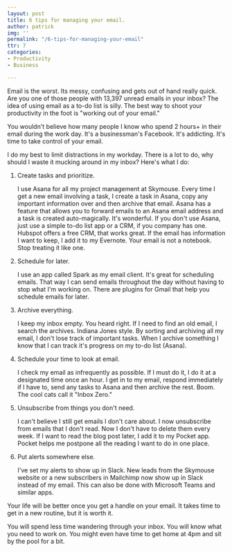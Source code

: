 ```yaml
---
layout: post
title: 6 tips for managing your email.
author: patrick
img: ''
permalink: "/6-tips-for-managing-your-email"
ttr: 7
categories:
- Productivity
- Business

---
```

Email is the worst. Its messy, confusing and gets out of hand really quick. Are you one of those people with 13,397 unread emails in your inbox? The idea of using email as a to-do list is silly. The best way to shoot your productivity in the foot is "working out of your email."

You wouldn't believe how many people I know who spend 2 hours+ in their email during the work day. It's a businessman's Facebook. It's addicting. It's time to take control of your email.

I do my best to limit distractions in my workday. There is a lot to do, why should I waste it mucking around in my inbox? Here's what I do:

1. Create tasks and prioritize.

   I use Asana for all my project management at Skymouse. Every time I get a new email involving a task, I create a task in Asana, copy any important information over and then archive that email. Asana has a feature that allows you to forward emails to an Asana email address and a task is created auto-magically. It's wonderful. If you don't use Asana, just use a simple to-do list app or a CRM, if you company has one. Hubspot offers a free CRM, that works great. If the email has information I want to keep, I add it to my Evernote. Your email is not a notebook. Stop treating it like one.
2. Schedule for later.

   I use an app called Spark as my email client. It's great for scheduling emails. That way I can send emails throughout the day without having to stop what I'm working on. There are plugins for Gmail that help you schedule emails for later.
3. Archive everything.

   I keep my inbox empty. You heard right. If I need to find an old email, I search the archives. Indiana Jones style. By sorting and archiving all my email, I don't lose track of important tasks. When I archive something I know that I can track it's progress on my to-do list (Asana).
4. Schedule your time to look at email.

   I check my email as infrequently as possible. If I must do it, I do it at a designated time once an hour. I get in to my email, respond immediately if I have to, send any tasks to Asana and then archive the rest. Boom. The cool cats call it "Inbox Zero."
5. Unsubscribe from things you don't need.

   I can't believe I still get emails I don't care about. I now unsubscribe from emails that I don't read. Now I don't have to delete them every week. If I want to read the blog post later, I add it to my Pocket app. Pocket helps me postpone all the reading I want to do in one place.
6. Put alerts somewhere else.

   I've set my alerts to show up in Slack. New leads from the Skymouse website or a new subscribers in Mailchimp now show up in Slack instead of my email.  This can also be done with Microsoft Teams and similar apps.

Your life will be better once you get a handle on your email. It takes time to get in a new routine, but it is worth it.

You will spend less time wandering through your inbox. You will know what you need to work on. You might even have time to get home at 4pm and sit by the pool for a bit.